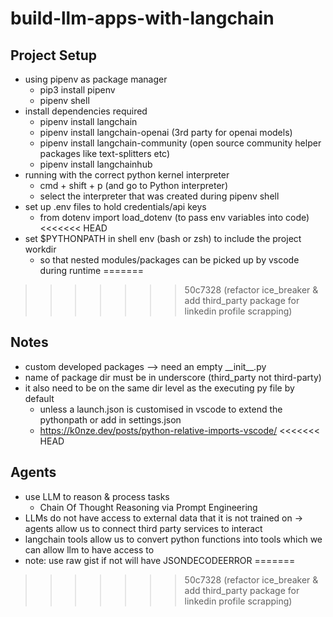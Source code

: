 # build-llm-apps-with-langchain

## Project Setup

- using pipenv as package manager
  - pip3 install pipenv
  - pipenv shell
- install dependencies required
  - pipenv install langchain
  - pipenv install langchain-openai (3rd party for openai models)
  - pipenv install langchain-community (open source community helper packages like text-splitters etc)
  - pipenv install langchainhub
- running with the correct python kernel interpreter
  - cmd + shift + p (and go to Python interpreter)
  - select the interpreter that was created during pipenv shell
- set up .env files to hold credentials/api keys
  - from dotenv import load_dotenv (to pass env variables into code)
<<<<<<< HEAD
- set $PYTHONPATH in shell env (bash or zsh) to include the project workdir
  - so that nested modules/packages can be picked up by vscode during runtime
=======
>>>>>>> 50c7328 (refactor ice_breaker & add third_party package for linkedin profile scrapping)

## Notes

- custom developed packages --> need an empty \_\_init\_\_.py
- name of package dir must be in underscore (third_party not third-party)
- it also need to be on the same dir level as the executing py file by default
  - unless a launch.json is customised in vscode to extend the pythonpath or add in settings.json
  - https://k0nze.dev/posts/python-relative-imports-vscode/
<<<<<<< HEAD

## Agents

- use LLM to reason & process tasks
  - Chain Of Thought Reasoning via Prompt Engineering
- LLMs do not have access to external data that it is not trained on -> agents allow us to connect third party services to interact
- langchain tools allow us to convert python functions into tools which we can allow llm to have access to
- note: use raw gist if not will have JSONDECODEERROR
=======
>>>>>>> 50c7328 (refactor ice_breaker & add third_party package for linkedin profile scrapping)
